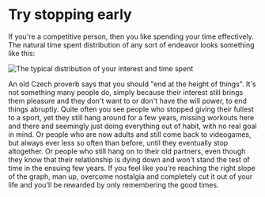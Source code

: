 # Try stopping early				

If you're a competitive person, then you like spending your time effectively.
The natural time spent distribution of any sort of endeavor looks something like this:

![The typical distribution of your interest and time spent](https://github.com/JaroslavUrbann/blog/tree/master/assets/images/time_graph.png)

An old Czech proverb says that you should "end at the height of things". It's not something many people do, simply because their interest still brings them pleasure and they don't want to or don't have the will power, to end things abruptly. Quite often you see people who stopped giving their fullest to a sport, yet they still hang around for a few years, missing workouts here and there and seemingly just doing everything out of habit, with no real goal in mind. Or people who are now adults and still come back to videogames, but always ever less so often than before, until they eventually stop altogether. Or people who still hang on to their old partners, even though they know that their relationship is dying down and won't stand the test of time in the ensuing few years. If you feel like you're reaching the right slope of the graph, man up, overcome nostalgia and completely cut it out of your life and you'll be rewarded by only remembering the good times.